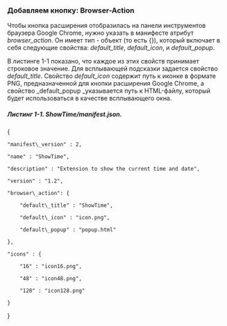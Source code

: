 ### Добавляем кнопку: Browser-Action

Чтобы кнопка расширения отобразилась на панели инструментов браузера Google Chrome, нужно указать в манифесте атрибут _browser\_action_. Он имеет тип - объект \(то есть {}\), который включает в себя следующие свойства: _default\_title_, _default\_icon_, и _default\_popup_.

В листинге 1-1 показано, что каждое из этих свойств принимает строковое значение. Для всплывающей подсказки задается свойство _default\_title_. Свойство _default\_icon_ содержит путь к иконке в формате PNG, предназначенной для кнопки расширения Google Chrome, а свойство _default\_popup _указывается путь к HTML-файлу, который будет использоваться в качестве всплывающего окна.

##### Листинг 1-1. _ShowTime/manifest.json._

{

	"manifest\_version" : 2,

	"name" : "ShowTime",

	"description" : "Extension to show the current time and date",

	"version" : "1.2",

	"browser\_action": {

		"default\_title" : "ShowTime",

		"default\_icon" : "icon.png",

		"default\_popup" : "popup.html"

	},

	"icons" : {

		"16" : "icon16.png",

		"48" : "icon48.png",

		"128" : "icon128.png"

	}

}



